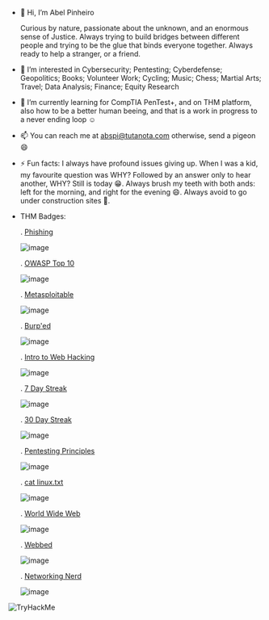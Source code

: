 - 👋 Hi, I’m Abel Pinheiro
  
  Curious by nature, passionate about the unknown, and an enormous sense of Justice. Always trying to build bridges between different people and trying to be the glue that binds everyone together. Always ready to help a stranger, or a friend.
- 👀 I’m interested in Cybersecurity; Pentesting; Cyberdefense; Geopolitics; Books; Volunteer Work; Cycling; Music; Chess; Martial Arts; Travel; Data Analysis; Finance; Equity Research 
- 🌱 I’m currently learning for CompTIA PenTest+, and on THM platform, also how to be a better human beeing, and that is a work in progress to a never ending loop :relaxed:
- 📫 You can reach me at abspi@tutanota.com otherwise, send a pigeon 😄
- ⚡ Fun facts: I always have profound issues giving up.
   When I was a kid, my favourite question was WHY? Followed by an answer only to hear another, WHY? Still is today :grin:. Always brush my teeth with both ands: left for the morning, and right for the evening :smile:. Always avoid to go under construction sites :grimacing:. 
- THM Badges:
  
    . [Phishing](https://tryhackme.com/a.xitas/badges/phishing)
  
  ![image](https://github.com/user-attachments/assets/f563c65b-8084-46ad-9ae9-4baf8b9544af)

    . [OWASP Top 10](https://tryhackme.com/a.xitas/badges/owasp-10)
  
  ![image](https://github.com/user-attachments/assets/a7d5d152-e1b4-4dfa-b4e1-c9b7daad238a)
  
    . [Metasploitable](https://tryhackme.com/a.xitas/badges/metasploitable)

  ![image](https://github.com/user-attachments/assets/25f07ea4-31f2-4f73-a1e4-3e93c39bc6ce)

    . [Burp'ed](https://tryhackme.com/a.xitas/badges/burped)

  ![image](https://github.com/user-attachments/assets/d4c1659a-7ace-466c-9682-ae54a3c612c2)

    . [Intro to Web Hacking](https://tryhackme.com/a.xitas/badges/intro-to-web-hacking)
  
  ![image](https://github.com/user-attachments/assets/84a3dab1-bfc3-420a-b6e5-d6ea32f7eb95)

    . [7 Day Streak](https://tryhackme.com/a.xitas/badges/7-day-streak)

  ![image](https://github.com/user-attachments/assets/fda2b15c-505a-4ce7-9a13-f03fc8f52521)
  
    . [30 Day Streak](https://tryhackme.com/a.xitas/badges/30-day-streak)

  ![image](https://github.com/user-attachments/assets/0bfde631-2b35-44a1-8c06-e25e7920f054)

    . [Pentesting Principles](https://tryhackme.com/a.xitas/badges/intro-to-pentesting)

  ![image](https://github.com/user-attachments/assets/fd9e38b9-0c7d-43e4-8f6c-72526b9529cd)

    . [cat linux.txt](https://tryhackme.com/a.xitas/badges/terminaled)

  ![image](https://github.com/user-attachments/assets/9a3c42e2-4b1e-4c0d-95c4-3b0b8a0bb584)

    . [World Wide Web](https://tryhackme.com/a.xitas/badges/world-wide-web)

  ![image](https://github.com/user-attachments/assets/494a5571-70d4-4d49-8bec-73591465441b)

    . [Webbed](https://tryhackme.com/a.xitas/badges/web-fund)

  ![image](https://github.com/user-attachments/assets/7eb729c1-66b9-4bc5-952b-818692cf3b6e)

    . [Networking Nerd](https://tryhackme.com/a.xitas/badges/network-fundamentals)

  ![image](https://github.com/user-attachments/assets/65c2222b-6bb6-4969-ac17-37c2ab8e29ea)











<!---
a-xitas/a-xitas is a ✨ special ✨ repository because its `README.md` (this file) appears on your GitHub profile.
You can click the Preview link to take a look at your changes.
--->
<img src="https://tryhackme-badges.s3.amazonaws.com/a.xitas.png" alt="TryHackMe">
